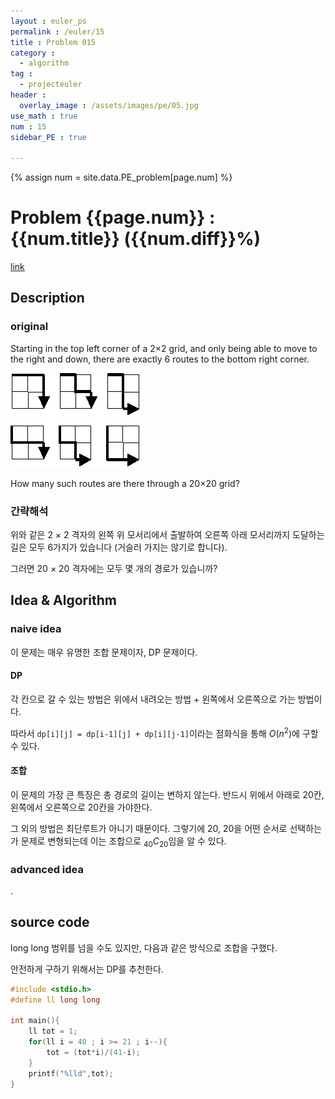 ```yaml
---
layout : euler_ps
permalink : /euler/15
title : Problem 015
category :
  - algorithm
tag :
  - projecteuler
header :
  overlay_image : /assets/images/pe/05.jpg
use_math : true
num : 15
sidebar_PE : true

---
```


{% assign num = site.data.PE_problem[page.num] %}

<h1> Problem {{page.num}} : {{num.title}} ({{num.diff}}%) </h1>

<a href = "https://projecteuler.net/problem={{page.num}}">link</a>

## Description

### original

Starting in the top left corner of a 2×2 grid, and only being able to move to the right and down, there are exactly 6 routes to the bottom right corner.

![grid](/assets/images/pe/problem/p015.gif)

How many such routes are there through a 20×20 grid?

### 간략해석

위와 같은 2 × 2 격자의 왼쪽 위 모서리에서 출발하여 오른쪽 아래 모서리까지 도달하는 길은 모두 6가지가 있습니다 (거슬러 가지는 않기로 합니다).

그러면 20 × 20 격자에는 모두 몇 개의 경로가 있습니까?

## Idea & Algorithm

### naive idea

이 문제는 매우 유명한 조합 문제이자, DP 문제이다.

#### DP

각 칸으로 갈 수 있는 방법은 위에서 내려오는 방법 + 왼쪽에서 오른쪽으로 가는 방법이다.

따라서 `dp[i][j] = dp[i-1][j] + dp[i][j-1]`이라는 점화식을 통해 $O(n^2)$에 구할 수 있다.

#### 조합

이 문제의 가장 큰 특징은 총 경로의 길이는 변하지 않는다. 반드시 위에서 아래로 20칸, 왼쪽에서 오른쪽으로 20칸을 가야한다.

그 외의 방법은 최단루트가 아니기 때문이다. 그렇기에 20, 20을 어떤 순서로 선택하는가 문제로 변형되는데 이는 조합으로 $_{40}C_{20}$임을 알 수 있다.

### advanced idea

.

## source code

long long 범위를 넘을 수도 있지만, 다음과 같은 방식으로 조합을 구했다.

안전하게 구하기 위해서는 DP를 추천한다.

``` cpp
#include <stdio.h>
#define ll long long

int main(){
    ll tot = 1;
    for(ll i = 40 ; i >= 21 ; i--){
        tot = (tot*i)/(41-i);
    }
    printf("%lld",tot);
}
```
